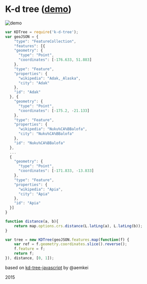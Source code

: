 # K-d tree ([demo](https://w8r.github.io/k-d-tree/example/))

![demo](https://cloud.githubusercontent.com/assets/26884/10002492/b7484c2e-60a7-11e5-94cf-95cbaba9ad2b.gif)

```js
var KDTree = require('k-d-tree');
var geoJSON = {
    "type": "FeatureCollection",
    "features": [{
    "geometry": {
      "type": "Point",
      "coordinates": [-176.633, 51.883]
    },
    "type": "Feature",
    "properties": {
      "wikipedia": "Adak,_Alaska",
      "city": "Adak"
    },
    "id": "Adak"
  }, {
    "geometry": {
      "type": "Point",
      "coordinates": [-175.2, -21.133]
    },
    "type": "Feature",
    "properties": {
      "wikipedia": "Nuku%CA%BBalofa",
      "city": "Nuku%CA%BBalofa"
    },
    "id": "Nuku%CA%BBalofa"
  }, 
  ...
  {
    "geometry": {
      "type": "Point",
      "coordinates": [-171.833, -13.833]
    },
    "type": "Feature",
    "properties": {
      "wikipedia": "Apia",
      "city": "Apia"
    },
    "id": "Apia"
  }]
}

function distance(a, b){
    return map.options.crs.distance(L.latLng(a), L.latLng(b));
}

var tree = new KDTree(geoJSON.features.map(function(f) {
    var ref = f.geometry.coordinates.slice().reverse();
    f.feature = f;
    return f;
}), distance, [0, 1]);
```

based on [kd-tree-javascript](https://github.com/ubilabs/kd-tree-javascript) by @aemkei

2015


